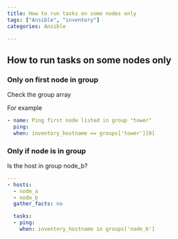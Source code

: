 ```yaml
---
title: How to run tasks on some nodes only
tags: ["Ansible", "inventory"] 
categories: Ansible

---
```

## How to run tasks on some nodes only

### Only on first node in group

Check the group array

For example
```yaml
- name: Ping first node listed in group "tower"
  ping:
  when: inventory_hostname == groups['tower'][0]
```

### Only if node is in group

Is the host in group node_b?

```yaml
---
- hosts:
  - node_a
  - node_b
  gather_facts: no

  tasks:
  - ping:
    when: inventory_hostname in groups['node_b']
```